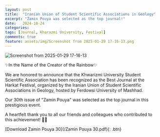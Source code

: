 ```yaml
---
layout: post
title:  "Iranian Union of Student Scientific Associations in Geology"
excerpt: "Zamin Pouya was selected as the top journal!"
date:   2024-10-24 
categories: 
tags: [Journal, Kharazmi University, Festival]
comments: true
feature: assets/img/Screenshot from 2025-01-29 17-16-13.png
---
```

![Screenshot from 2025-01-29 17-16-13](https://github.com/user-attachments/assets/8fc42464-1b55-42dd-b2b1-08501eb509ab)

✨In the Name of the Creator of the Rainbow✨

We are honored to announce that the Khwarizmi University Student Scientific Association has been recognized as the Best Journal at the Harkat Festival, organized by the Iranian Union of Student Scientific Associations in Geology, hosted by Ferdowsi University of Mashhad.

Our 30th issue of "Zamin Pouya" was selected as the top journal in this prestigious event.

A heartfelt thank you to all our friends and colleagues who contributed to this achievement! 🌿🎉

[Download Zamin Pouya 30](/Zamin Pouya 30.pdf){: .btn}






